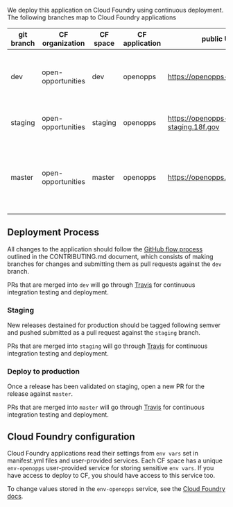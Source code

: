 We deploy this application on Cloud Foundry using continuous deployment. The following branches map to Cloud Foundry applications

git branch | CF organization | CF space | CF application | public URL | notes
---|---|---|---|---|---
dev | open-opportunities | dev | openopps | https://openopps-test.18f.gov | A public testing service for the latest development code
staging | open-opportunities | staging | openopps | https://openopps-staging.18f.gov | A staging server for reviewing releases
master | open-opportunities | master | openopps | https://openopps.digitalgov.gov | The production instance of Open Opportunities (for federal employee use only)


## Deployment Process

All changes to the application should follow the [GitHub flow process](https://github.com/18F/midas/blob/dev/CONTRIBUTING.md) outlined in the CONTRIBUTING.md document, which consists of making branches for changes and submitting them as pull requests against the `dev` branch.

PRs that are merged into `dev` will go through [Travis](https://travis-ci.org/18F/midas/builds/) for continuous integration testing and deployment.

### Staging

New releases destained for production should be tagged following semver and pushed submitted as a pull request against the `staging` branch.

PRs that are merged into `staging` will go through [Travis](https://travis-ci.org/18F/midas/builds/) for continuous integration testing and deployment.

### Deploy to production

Once a release has been validated on staging, open a new PR for the release against `master`.

PRs that are merged into `master` will go through [Travis](https://travis-ci.org/18F/midas/builds/) for continuous integration testing and deployment.


## Cloud Foundry configuration

Cloud Foundry applications read their settings from `env vars` set in manifest.yml files and user-provided services. Each CF space has a unique `env-openopps` user-provided service for storing sensitive `env vars`. If you have access to deploy to CF, you should have access to this service too.

To change values stored in the `env-openopps` service, see the [Cloud Foundry docs](https://docs.18f.gov).

